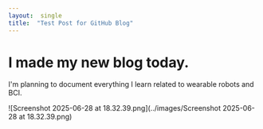 ```yaml
---
layout:  single
title:  "Test Post for GitHub Blog"
---
```


# I made my new blog today.

I'm planning to document everything I learn related to wearable robots and BCI.

![Screenshot 2025-06-28 at 18.32.39.png](../images/Screenshot 2025-06-28 at 18.32.39.png)